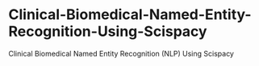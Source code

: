 # Clinical-Biomedical-Named-Entity-Recognition-Using-Scispacy
Clinical Biomedical Named Entity Recognition (NLP) Using Scispacy
